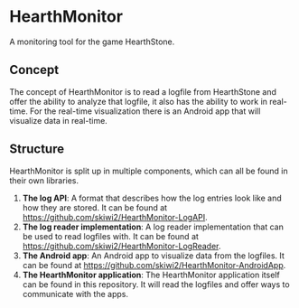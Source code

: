 HearthMonitor
=============

A monitoring tool for the game HearthStone.

Concept
--------

The concept of HearthMonitor is to read a logfile from HearthStone and offer the ability to analyze that logfile, it also has the ability to work in real-time. For the real-time visualization there is an Android app that will visualize data in real-time.

Structure
--------

HearthMonitor is split up in multiple components, which can all be found in their own libraries.

1. **The log API**: A format that describes how the log entries look like and how they are stored. It can be found at https://github.com/skiwi2/HearthMonitor-LogAPI.
2. **The log reader implementation**: A log reader implementation that can be used to read logfiles with. It can be found at https://github.com/skiwi2/HearthMonitor-LogReader.
3. **The Android app**: An Android app to visualize data from the logfiles. It can be found at https://github.com/skiwi2/HearthMonitor-AndroidApp.
4. **The HearthMonitor application**: The HearthMonitor application itself can be found in this repository. It will read the logfiles and offer ways to communicate with the apps.